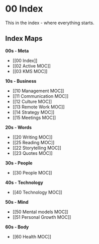 # 00 Index
This in the index - where everything starts.

## Index Maps
**00s - Meta**
* [[00 Index]]
* [[02 Active MOC]]
* [[03 KMS MOC]]

**10s - Business**
* [[10 Management MOC]]
* [[11 Communication MOC]]
* [[12 Culture MOC]]
* [[13 Remote Work MOC]]
* [[14 Strategy MOC]]
* [[15 Meetings MOC]]

**20s - Words**
* [[20 Writing MOC]]
* [[25 Reading MOC]]
* [[22 Storytelling MOC]]
* [[23 Quotes MOC]]

**30s - People**
* [[30 People MOC]]

**40s - Technology**
* [[40 Technology MOC]]

**50s - Mind**
* [[50 Mental models MOC]]
* [[51 Personal Growth MOC]]

**60s - Body**
* [[60 Health MOC]]
